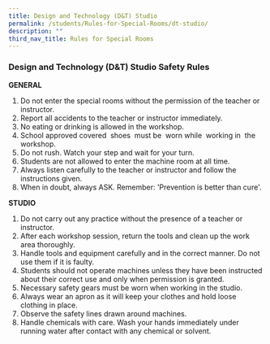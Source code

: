 ```yaml
---
title: Design and Technology (D&T) Studio
permalink: /students/Rules-for-Special-Rooms/dt-studio/
description: ""
third_nav_title: Rules for Special Rooms
---
```


### **Design and Technology (D&T) Studio Safety Rules**

**GENERAL**

1.  Do not enter the special rooms without the permission of the teacher or instructor.
2.  Report all accidents to the teacher or instructor immediately.
3.  No eating or drinking is allowed in the workshop.
4.  School approved covered  shoes  must be  worn while  working in  the workshop.
5.  Do not rush. Watch your step and wait for your turn.
6.  Students are not allowed to enter the machine room at all time.
7.  Always listen carefully to the teacher or instructor and follow the instructions given.
8.  When in doubt, always ASK. Remember: 'Prevention is better than cure'. 

**STUDIO**

1.  Do not carry out any practice without the presence of a teacher or instructor.
2.  After each workshop session, return the tools and clean up the work area thoroughly.
3.  Handle tools and equipment carefully and in the correct manner. Do not use them if it is faulty.
4.  Students should not operate machines unless they have been instructed about their correct use and only when permission is granted.
5.  Necessary safety gears must be worn when working in the studio.
6.  Always wear an apron as it will keep your clothes and hold loose clothing in place.
7.  Observe the safety lines drawn around machines.
8.  Handle chemicals with care. Wash your hands immediately under running water after contact with any chemical or solvent.